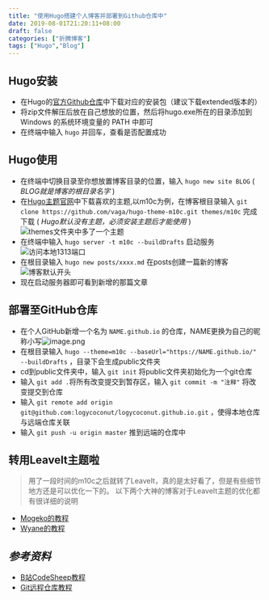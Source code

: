 ```yaml
---
title: "使用Hugo搭建个人博客并部署到Github仓库中"
date: 2019-08-01T21:20:11+08:00
draft: false
categories: ["折腾博客"]
tags: ["Hugo","Blog"]
---
```


## Hugo安装

- 在Hugo的[官方Github仓库](https://github.com/gohugoio/hugo/releases
)中下载对应的安装包（建议下载extended版本的）
- 将zip文件解压后放在自己想放的位置，然后将hugo.exe所在的目录添加到 Windows 的系统环境变量的 PATH 中即可
- 在终端中输入 `hugo` 并回车，查看是否配置成功

## Hugo使用

- 在终端中切换目录至你想放置博客目录的位置，输入 `hugo new site BLOG` 
 ( *BLOG就是博客的根目录名字* )
- 在[Hugo主题官网](https://themes.gohugo.io/)中下载喜欢的主题,以m10c为例，在博客根目录输入 `git clone https://github.com/vaga/hugo-theme-m10c.git themes/m10c` 完成下载
( *Hugo默认没有主题，必须安装主题后才能使用* ) 
![themes文件夹中多了一个主题](https://i.loli.net/2019/08/02/5d43f7e8b8c9f89663.png)
- 在终端中输入 `hugo server -t m10c --buildDrafts` 启动服务
![访问本地1313端口](https://i.loli.net/2019/08/02/5d43f80f763c862373.png)
- 在根目录输入 `hugo new posts/xxxx.md` 在posts创建一篇新的博客
![博客默认开头](https://i.loli.net/2019/08/02/5d43f8257bbf165069.png)
- 现在启动服务器即可看到新增的那篇文章

## 部署至GitHub仓库

- 在个人GitHub新增一个名为 `NAME.github.io` 的仓库，NAME更换为自己的昵称小写![image.png](https://i.loli.net/2019/08/02/5d43f834c390d56402.png)
- 在根目录输入 `hugo --theme=m10c --baseUrl="https://NAME.github.io/"  --buildDrafts` ，目录下会生成public文件夹
- cd到public文件夹中，输入 `git init` 将public文件夹初始化为一个git仓库
- 输入 `git add .`将所有改变提交到暂存区，输入 `git commit -m "注释"` 将改变提交到仓库
- 输入 `git remote add origin git@github.com:logycoconut/logycoconut.github.io.git` ，使得本地仓库与远端仓库关联
- 输入 `git push -u origin master` 推到远端的仓库中

## 转用LeaveIt主题啦

> 用了一段时间的m10c之后就转了LeaveIt，真的是太好看了，但是有些细节地方还是可以优化一下的。
以下两个大神的博客对于LeaveIt主题的优化都有很详细的说明

- [Mogeko的教程](https://mogeko.me/categories/%E6%8A%98%E8%85%BE%E5%8D%9A%E5%AE%A2%E7%9A%84%E4%BA%8C%E4%B8%89%E4%BA%8B/)
- [Wyane的教程](https://huaien.co/tags/%E5%8D%9A%E5%AE%A2%E7%A8%8B%E5%BA%8F/)

## *参考资料*

- [B站CodeSheep教程](https://www.bilibili.com/video/av51574688?t=870)
- [Git远程仓库教程](https://www.liaoxuefeng.com/wiki/896043488029600/896954117292416)

